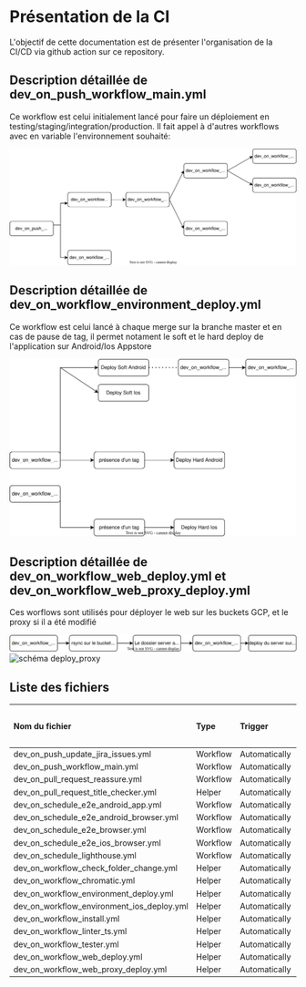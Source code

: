 # Présentation de la CI

L'objectif de cette documentation est de présenter l'organisation de la CI/CD via github action sur ce repository.

## Description détaillée de dev_on_push_workflow_main.yml

Ce workflow est celui initialement lancé pour faire un déploiement en testing/staging/integration/production. Il fait appel à d'autres workflows avec en variable l'environnement souhaité:

![schéma main](/doc/ci-cd/github_action_workflows/dev_on_push_workflow_main.drawio.svg)

## Description détaillée de dev_on_workflow_environment_deploy.yml

Ce workflow est celui lancé à chaque merge sur la branche master et en cas de pause de tag, il permet notament le soft et le hard deploy de l'application sur Android/Ios Appstore

![schéma deploy](/doc/ci-cd/github_action_workflows/dev_on_workflow_environment_deploy.drawio.svg)

## Description détaillée de dev_on_workflow_web_deploy.yml et dev_on_workflow_web_proxy_deploy.yml

Ces worflows sont utilisés pour déployer le web sur les buckets GCP, et le proxy si il a été modifié

![schéma deploy_web](/doc/ci-cd/github_action_workflows/dev_on_workflow_web_deploy.drawio.svg)
![schéma deploy_proxy](/doc/ci-cd/github_action_workflows/dev_on_workflow_web_proxy_deploy.drawio.svg)

## Liste des fichiers

| Nom du fichier                             | Type     | Trigger       | Liens vers les runs                                                                                                  |
| :----------------------------------------- | :------- | :------------ | :------------------------------------------------------------------------------------------------------------------- |
| dev_on_push_update_jira_issues.yml         | Workflow | Automatically | [runs](https://github.com/pass-culture/pass-culture-app-native/actions/workflows/dev_on_push_update_jira_issues.yml) |
| dev_on_push_workflow_main.yml              | Workflow | Automatically | [runs](https://github.com/pass-culture/pass-culture-app-native/actions/workflows/dev_on_push_workflow_main.yml)      |
| dev_on_pull_request_reassure.yml           | Workflow | Automatically | [runs](https://github.com/pass-culture/pass-culture-app-native/actions/workflows/dev_on_pull_request_reassure.yml)   |
| dev_on_pull_request_title_checker.yml      | Helper   | Automatically |                                                                                                                      |
| dev_on_schedule_e2e_android_app.yml        | Workflow | Automatically | [runs](https://github.com/pass-culture/pass-culture-app-native/actions/workflows/e2e-android-app.yml)                |
| dev_on_schedule_e2e_android_browser.yml    | Workflow | Automatically | [runs](https://github.com/pass-culture/pass-culture-app-native/actions/workflows/e2e-android-browser.yml)            |
| dev_on_schedule_e2e_browser.yml            | Workflow | Automatically | [runs](https://github.com/pass-culture/pass-culture-app-native/actions/workflows/e2e-browser.yml)                    |
| dev_on_schedule_e2e_ios_browser.yml        | Workflow | Automatically | [runs](https://github.com/pass-culture/pass-culture-app-native/actions/workflows/e2e-ios-browser.yml)                |
| dev_on_schedule_lighthouse.yml             | Workflow | Automatically | [runs](https://github.com/pass-culture/pass-culture-app-native/actions/workflows/dev_on_schedule_lighthouse.yml)     |
| dev_on_workflow_check_folder_change.yml    | Helper   | Automatically |                                                                                                                      |
| dev_on_workflow_chromatic.yml              | Helper   | Automatically | [runs](https://github.com/pass-culture/pass-culture-app-native/actions/workflows/dev_on_push_workflow_chromatic.yml) |
| dev_on_workflow_environment_deploy.yml     | Helper   | Automatically |                                                                                                                      |
| dev_on_workflow_environment_ios_deploy.yml | Helper   | Automatically |                                                                                                                      |
| dev_on_workflow_install.yml                | Helper   | Automatically |                                                                                                                      |
| dev_on_workflow_linter_ts.yml              | Helper   | Automatically |                                                                                                                      |
| dev_on_workflow_tester.yml                 | Helper   | Automatically |                                                                                                                      |
| dev_on_workflow_web_deploy.yml             | Helper   | Automatically |                                                                                                                      |
| dev_on_workflow_web_proxy_deploy.yml       | Helper   | Automatically |                                                                                                                      |

